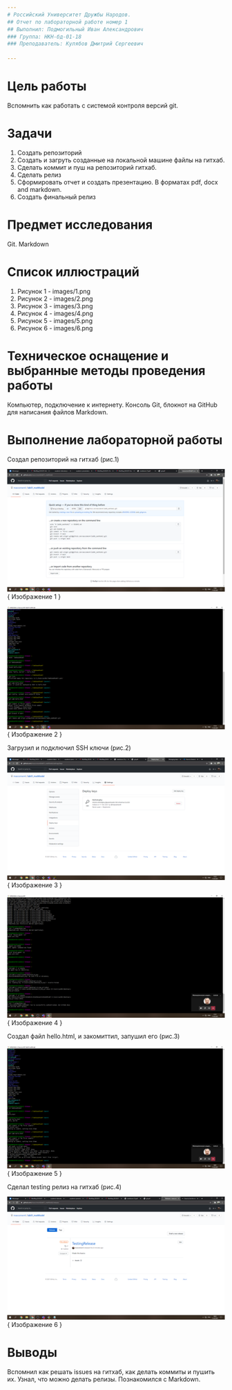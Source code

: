 ```yaml
---
# Российский Университет Дружбы Народов. 
## Отчет по лабораторной работе номер 1
## Выполнил: Подмогильный Иван Александрович
### Группа: НКН-бд-01-18
### Преподаватель: Кулябов Дмитрий Сергеевич

---
```



# Цель работы

Вспомнить как работать с системой контроля версий git. 

# Задачи

1. Создать репозиторий
2. Создать и загруть созданные на локальной машине файлы на гитхаб. 
3. Сделать коммит и пуш на репозиторий гитхаб.
4. Сделать релиз
5. Сформировать отчет и создать презентацию. В форматах pdf, docx and markdown.
6. Создать финальный релиз

# Предмет исследования 

Git. Markdown

# Список иллюстраций 

1. Рисунок 1 - images/1.png
2. Рисунок 2 - images/2.png
3. Рисунок 3 - images/3.png
4. Рисунок 4 - images/4.png
5. Рисунок 5 - images/5.png
6. Рисунок 6 - images/6.png

# Техническое оснащение и выбранные методы проведения работы

Компьютер, подключение к интернету. Консоль Git, блокнот на GitHub для написания файлов Markdown. 


# Выполнение лабораторной работы

Создал репозиторий на гитхаб (рис.1)

![Название рисунка](images/1.png){ Изображение 1 }

![Название рисунка](images/2.png){ Изображение 2 }

Загрузил и подключил SSH ключи (рис.2)

![Название рисунка](images/3.png){ Изображение 3 }

![Название рисунка](images/4.png){ Изображение 4 }

Создал файл hello.html, и закомиттил, запушил его  (рис.3)

![Название рисунка](images/5.png){ Изображение 5 }

Сделал testing релиз на гитхаб (рис.4)

![Название рисунка](images/6.png){ Изображение 6 }



# Выводы

Вспомнил как решать issues на гитхаб, как делать коммиты и пушить их. Узнал, что можно делать релизы.
Познакомился с Markdown.